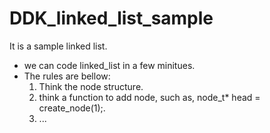 # DDK_linked_list_sample
It is a sample linked list.

* we can code linked_list in a few minitues.
* The rules are bellow:
  1. Think the node structure.
  2. think a function to add node, such as, node_t* head = create_node(1);.
  3. ...
  

